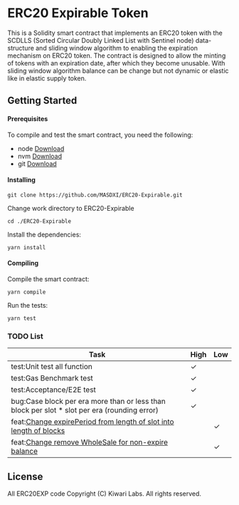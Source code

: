 # ERC20 Expirable Token

This is a Solidity smart contract that implements an ERC20 token with the SCDLLS (Sorted Circular Doubly Linked List with Sentinel node) data-structure and sliding window algorithm to enabling the expiration mechanism on ERC20 token. The contract is designed to allow the minting of tokens with an expiration date, after which they become unusable. With sliding window algorithm balance can be change but not dynamic or elastic like in elastic supply token.

## Getting Started

#### Prerequisites

To compile and test the smart contract, you need the following:

- node [Download](https://nodejs.org/en/)
- nvm [Download](https://github.com/nvm-sh/nvm#installing-and-updating)
- git [Download](https://git-scm.com/)

#### Installing

```
git clone https://github.com/MASDXI/ERC20-Expirable.git
```

Change work directory to ERC20-Expirable

```
cd ./ERC20-Expirable
```

Install the dependencies:

```
yarn install
```

#### Compiling

Compile the smart contract:

```
yarn compile
```

Run the tests:

```
yarn test
```

### TODO List

| Task                                                                                                                               | High | Low |
| ---------------------------------------------------------------------------------------------------------------------------------- | ---- | --- |
| test:Unit test all function                                                                                                        | ✓    |     |
| test:Gas Benchmark test                                                                                                            | ✓    |     |
| test:Acceptance/E2E test                                                                                                           | ✓    |     |
| bug:Case block per era more than or less than block per slot \* slot per era (rounding error)                                      | ✓    |     |
| feat:[Change expirePeriod from length of slot into length of blocks](https://github.com/MASDXI/ERC20EXP/issues/4#issue-2234558942) |      | ✓   |
| feat:[Change remove WholeSale for non-expire balance](https://github.com/MASDXI/ERC20EXP/issues/9)                                 |      | ✓   |

## License

All ERC20EXP code Copyright (C) Kiwari Labs. All rights reserved.
